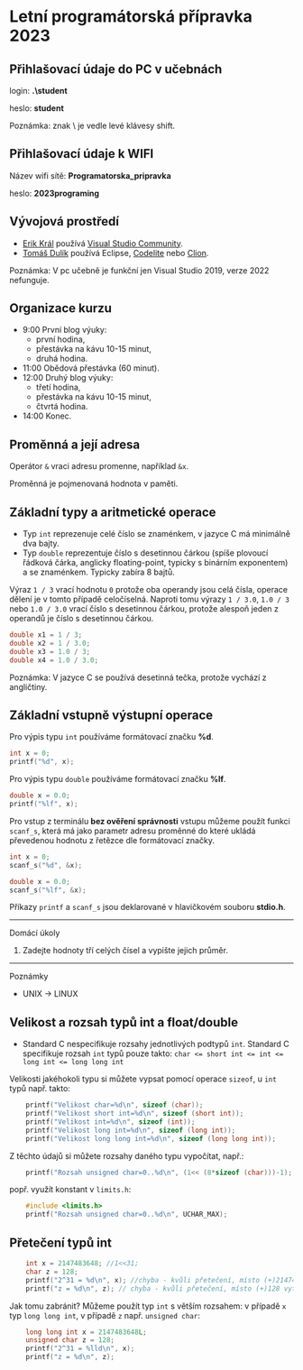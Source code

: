 # Letní programátorská přípravka 2023

## Přihlašovací údaje do PC v učebnách

login: **.\student**

heslo: **student**

Poznámka: znak \ je vedle levé klávesy shift.

## Přihlašovací údaje k WIFI

Název wifi sítě: **Programatorska_pripravka**

heslo: **2023programing**

## Vývojová prostředí

- [Erik Král](https://fai.utb.cz/contacts/ing-et-ing-erik-kral-ph-d/) používá [Visual Studio Community](https://visualstudio.microsoft.com/vs/community/).
- [Tomáš Dulík](https://fai.utb.cz/contacts/ing-tomas-dulik-ph-d/) používá Eclipse, [Codelite](https://codelite.org/) nebo [Clion](https://www.jetbrains.com/clion/).

Poznámka: V pc učebně je funkční jen Visual Studio 2019, verze 2022 nefunguje.

## Organizace kurzu

- 9:00 První blog výuky:
	- první hodina,
	- přestávka na kávu 10-15 minut,
	- druhá hodina.
- 11:00 Obědová přestávka (60 minut).
- 12:00 Druhý blog výuky:
	- třetí hodina,
	- přestávka na kávu 10-15 minut,
	- čtvrtá hodina.
- 14:00 Konec.

## Proměnná a její adresa

Operátor ```&```  vraci adresu promenne, například ```&x```.

Proměnná je pojmenovaná hodnota v paměti.

## Základní typy a aritmetické operace

- Typ ```int``` reprezenuje celé číslo se znaménkem, v jazyce C má minimálně dva bajty.
- Typ ```double``` reprezentuje číslo s desetinnou čárkou (spíše plovoucí řádková čárka, anglicky floating-point, typicky s binárním exponentem) a se znaménkem. Typicky zabíra 8 bajtů.
  
Výraz ```1 / 3``` vrací hodnotu ```0``` protože oba operandy jsou celá čísla, operace dělení je v tomto případě celočíselná.
Naproti tomu výrazy ```1 / 3.0```, ```1.0 / 3``` nebo ```1.0 / 3.0``` vrací číslo s desetinnou čárkou, protože alespoň jeden z operandů je číslo s desetinnou čárkou.

```c
double x1 = 1 / 3;
double x2 = 1 / 3.0;
double x3 = 1.0 / 3;
double x4 = 1.0 / 3.0;
```

Poznámka: V jazyce C se používá desetinná tečka, protože vychází z angličtiny.

## Základní vstupně výstupní operace

Pro výpis typu ```int``` používáme formátovací značku **%d**.

```c
int x = 0;
printf("%d", x);
```

Pro výpis typu ```double``` používáme formátovací značku **%lf**.

```c
double x = 0.0;
printf("%lf", x);
```

Pro vstup z terminálu **bez ověření správnosti** vstupu můžeme použít funkci ```scanf_s```, která má jako parametr adresu proměnné do které ukládá převedenou hodnotu z řetězce dle formátovací značky.

```c
int x = 0;
scanf_s("%d", &x);
```

```c
double x = 0.0;
scanf_s("%lf", &x);
```

Příkazy ```printf``` a ```scanf_s``` jsou deklarované v hlavičkovém souboru **stdio.h**.
 
---
Domácí úkoly

1. Zadejte hodnoty tří celých čísel a vypište jejich průměr.

---
Poznámky

- UNIX -> LINUX

## Velikost a rozsah typů int a float/double

- Standard C nespecifikuje rozsahy jednotlivých podtypů ```int```. Standard C specifikuje rozsah ```int``` typů pouze takto:
  ```char <= short int <= int <= long int <= long long int```

Velikosti jakéhokoli typu si můžete vypsat pomocí operace ```sizeof```, u ```int``` typů např. takto:
```c
    printf("Velikost char=%d\n", sizeof (char));
    printf("Velikost short int=%d\n", sizeof (short int));
    printf("Velikost int=%d\n", sizeof (int));
    printf("Velikost long int=%d\n", sizeof (long int));
    printf("Velikost long long int=%d\n", sizeof (long long int));
```
Z těchto údajů si můžete rozsahy daného typu vypočítat, např.:

```c
    printf("Rozsah unsigned char=0..%d\n", (1<< (8*sizeof (char)))-1);
```
popř. využít konstant v ```limits.h```:

```c
	#include <limits.h>
	printf("Rozsah unsigned char=0..%d\n", UCHAR_MAX);
```
## Přetečení typů int
```c
    int x = 2147483648; //1<<31;
    char z = 128;
    printf("2^31 = %d\n", x); //chyba - kvůli přetečení, místo (+)2147483648 vytiskne -2147483648 !!!
    printf("z = %d\n", z); // chyba - kvůli přetečení, místo (+)128 vytiskne -128 !!!

```
Jak tomu zabránit? Můžeme použít typ ```int``` s větším rozsahem: v případě ```x``` typ ```long long int```, v případě ```z``` např. ```unsigned char```:
```c
    long long int x = 2147483648L;
    unsigned char z = 128;
    printf("2^31 = %lld\n", x);
    printf("z = %d\n", z);
```
